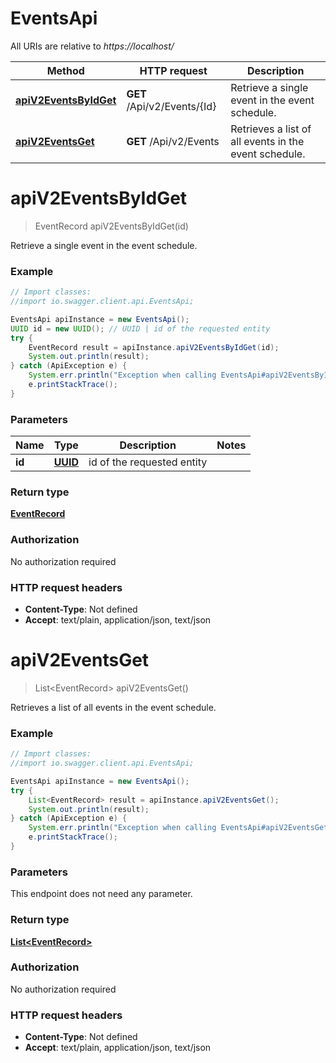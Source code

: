 # EventsApi

All URIs are relative to *https://localhost/*

Method | HTTP request | Description
------------- | ------------- | -------------
[**apiV2EventsByIdGet**](EventsApi.md#apiV2EventsByIdGet) | **GET** /Api/v2/Events/{Id} | Retrieve a single event in the event schedule.
[**apiV2EventsGet**](EventsApi.md#apiV2EventsGet) | **GET** /Api/v2/Events | Retrieves a list of all events in the event schedule.


<a name="apiV2EventsByIdGet"></a>
# **apiV2EventsByIdGet**
> EventRecord apiV2EventsByIdGet(id)

Retrieve a single event in the event schedule.

### Example
```java
// Import classes:
//import io.swagger.client.api.EventsApi;

EventsApi apiInstance = new EventsApi();
UUID id = new UUID(); // UUID | id of the requested entity
try {
    EventRecord result = apiInstance.apiV2EventsByIdGet(id);
    System.out.println(result);
} catch (ApiException e) {
    System.err.println("Exception when calling EventsApi#apiV2EventsByIdGet");
    e.printStackTrace();
}
```

### Parameters

Name | Type | Description  | Notes
------------- | ------------- | ------------- | -------------
 **id** | [**UUID**](.md)| id of the requested entity |

### Return type

[**EventRecord**](EventRecord.md)

### Authorization

No authorization required

### HTTP request headers

 - **Content-Type**: Not defined
 - **Accept**: text/plain, application/json, text/json

<a name="apiV2EventsGet"></a>
# **apiV2EventsGet**
> List&lt;EventRecord&gt; apiV2EventsGet()

Retrieves a list of all events in the event schedule.

### Example
```java
// Import classes:
//import io.swagger.client.api.EventsApi;

EventsApi apiInstance = new EventsApi();
try {
    List<EventRecord> result = apiInstance.apiV2EventsGet();
    System.out.println(result);
} catch (ApiException e) {
    System.err.println("Exception when calling EventsApi#apiV2EventsGet");
    e.printStackTrace();
}
```

### Parameters
This endpoint does not need any parameter.

### Return type

[**List&lt;EventRecord&gt;**](EventRecord.md)

### Authorization

No authorization required

### HTTP request headers

 - **Content-Type**: Not defined
 - **Accept**: text/plain, application/json, text/json

